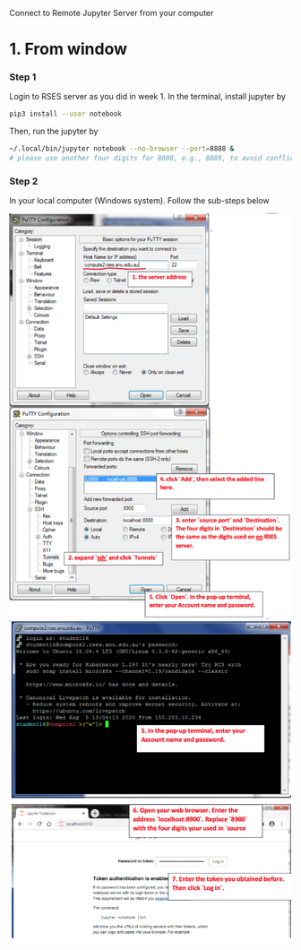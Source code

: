 Connect to Remote Jupyter Server from your computer

# 1. From window

### Step 1
Login to RSES server as you did in week 1.
In the terminal, install jupyter by
```bash
pip3 install --user notebook 
```
Then, run the jupyter by
```bash
~/.local/bin/jupyter notebook --no-browser --port=8888 & 
# please use another four digits for 8888, e.g., 8889, to avoid conflicts between different users.
```

### Step 2
In your local computer (Windows system). Follow the sub-steps below

![](ssh-ju-1.png)
![](ssh-ju-2.png)
